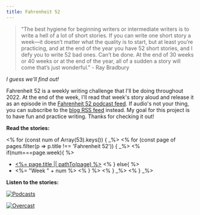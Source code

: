 ```yaml
---
title: Fahrenheit 52
---
```


> "The best hygiene for beginning writers or intermediate writers is to write a hell of a lot of short stories. If you can write one short story a week—it doesn’t matter what the quality is to start, but at least you’re practicing, and at the end of the year you have 52 short stories, and I defy you to write 52 bad ones. Can’t be done. At the end of 30 weeks or 40 weeks or at the end of the year, all of a sudden a story will come that’s just wonderful." - Ray Bradbury

*I guess we'll find out!*

Fahrenheit 52 is a weekly writing challenge that I'll be doing throughout 2022. At the end of the week, I'll read that week's story aloud and release it as an episode in the [Fahrenheit 52 podcast feed](/podcast.xml). If audio's not your thing, you can subscribe to the [blog RSS feed](/rss.xml) instead. My goal for this project is to have fun and practice writing. Thanks for checking it out!

**Read the stories:**

<% for (const num of Array(53).keys()) { _%>
<% for (const page of pages.filter(p => p.title !== 'Fahrenheit 52')) { _%>
<% if(num===page.week){ %>
   * [<%= page.title || pathTo(page) %>](<%= pathTo(page) %>)
 <% } else{ %>  
   * <%= "Week " + num %>
<% } %>
<% } _%>
<% } _%>

**Listen to the stories:**

<div class="podcasts">

[![Podcasts](podcasts.svg)](https://podcasts.apple.com/us/podcast/fahrenheit-52/id1600947555)

[![Overcast](overcast.svg)](https://overcast.fm/id1600947555)
</div>